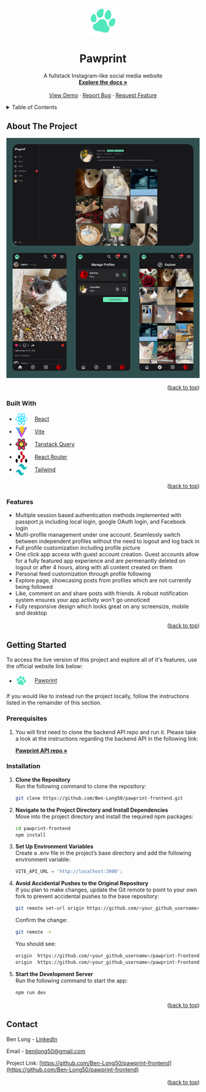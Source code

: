 <!-- Improved compatibility of back to top link: See: https://github.com/othneildrew/Best-README-Template/pull/73 -->

<a id="readme-top"></a>

<!--
*** Thanks for checking out the Best-README-Template. If you have a suggestion
*** that would make this better, please fork the repo and create a pull request
*** or simply open an issue with the tag "enhancement".
*** Don't forget to give the project a star!
*** Thanks again! Now go create something AMAZING! :D
-->

<!-- PROJECT SHIELDS -->
<!--
*** I'm using markdown "reference style" links for readability.
*** Reference links are enclosed in brackets [ ] instead of parentheses ( ).
*** See the bottom of this document for the declaration of the reference variables
*** for contributors-url, forks-url, etc. This is an optional, concise syntax you may use.
*** https://www.markdownguide.org/basic-syntax/#reference-style-links
-->

<!-- PROJECT LOGO -->
<br />
<div align="center">
  <a href="https://github.com/Ben-Long50/pawprint-frontend.git">
    <img src="public/paw.svg" alt="Logo" width="80" height="80">
  </a>

<h1 align="center">Pawprint</h1>

  <p align="center">
    A fullstack Instagram-like social media website
    <br />
    <a href="https://github.com/Ben-Long50/pawprint-frontend.git"><strong>Explore the docs »</strong></a>
    <br />
    <br />
    <a href="https://pawprint-social.com/">View Demo</a>
    ·
    <a href="https://github.com/Ben-Long50/pawprint-frontend/issues/new?labels=bug&template=bug-report---.md">Report Bug</a>
    ·
    <a href="https://github.com/Ben-Long50/pawprint-frontend/issues/new?labels=enhancement&template=feature-request---.md">Request Feature</a>
  </p>
</div>

<!-- TABLE OF CONTENTS -->
<details>
  <summary>Table of Contents</summary>
  <ol>
    <li>
      <a href="#about-the-project">About The Project</a>
      <ul>
        <li><a href="#built-with">Built With</a></li>
        <li><a href="#features">Features</a></li>
      </ul>
    </li>
    <li>
      <a href="#getting-started">Getting Started</a>
      <ul>
        <li><a href="#prerequisites">Prerequisites</a></li>
        <li><a href="#installation">Installation</a></li>
      </ul>
    </li>
    <li><a href="#contact">Contact</a></li>
  </ol>
</details>

<!-- ABOUT THE PROJECT -->

## About The Project

<div style="background-color: darkslategray; padding: 1rem; display: flex; flex-direction: column; gap: 1rem">
  <a href="https://pawprint-social.com">
    <img style="border-radius: 1rem" src="public/profile-screenshot.png" alt="Profile Screen Shot" >
  </a>
<div style="display: flex; justify-content: space-between; align-items: center; gap:1.5rem;">
  <a href="https://pawprint-social.com">
    <img style="border-radius: .5rem" src="public/home-screenshot.png" alt="Home Screen Shot" >
  </a>
  <a href="https://pawprint-social.com">
    <img style="border-radius: .5rem" src="public/manage-screenshot.png" alt="Manage Screen Shot" >
  </a>
  <a href="https://pawprint-social.com">
    <img style="border-radius: .5rem" src="public/explore-screenshot.png" alt="Explore Screen Shot" >
  </a>
</div>
</div>
<p style="margin-top: 1rem" align="right">(<a href="#readme-top">back to top</a>)</p>

### Built With

- <a style="vertical-align: middle; margin:0 1rem 1rem 0;"  href="https://reactjs.org/"><img src="public/react-icon.svg" alt="React" width="30" height="30"></a> <a style="color: inherit; " href="https://reactjs.org/">React</a>
- <a style="vertical-align: middle; margin-right:1rem" href="https://vite.dev/"><img src="public/vite-icon.svg" alt="Vite" width="30" height="30"></a> <a style="color: inherit; " href="https://vite.dev/">Vite</a>
- <a style="vertical-align: middle; margin-right:1rem"  href="https://tanstack.com/query/latest"><img src="public/react-query-icon.svg" alt="Tanstack Query" width="30" height="30"></a> <a style="color: inherit; " href="https://tanstack.com/query/latest">Tanstack Query</a>
- <a style="vertical-align: middle; margin-right:1rem" href="https://reactrouter.com/"><img src="public/react-router-icon.svg" alt="React Router" width="30" height="30"></a> <a style="color: inherit; " href="https://reactrouter.com/">React Router</a>
- <a style="vertical-align: middle; margin-right:1rem" href="https://tailwindcss.com/"><img src="public/tailwindcss-icon.svg" alt="Tailwind" width="30" height="30"></a> <a style="color: inherit; " href="https://tailwindcss.com/">Tailwind</a>

<p style="margin-top: 1rem" align="right">(<a href="#readme-top">back to top</a>)</p>

<!-- FEATURES -->

### Features

- Multiple session based authentication methods implemented with passport.js including local login, google OAuth login, and Facebook login
- Multi-profile management under one account. Seamlessly switch between independent profiles without the need to logout and log back in
- Full profile customization including profile picture
- One click app access with guest account creation. Guest accounts allow for a fully featured app experience and are permenantly deleted on logout or after 4 hours, along with all content created on them
- Personal feed customization through profile following
- Explore page, showcasing posts from profiles which are not currently being followed
- Like, comment on and share posts with friends. A robust notification system ensures your app activity won't go unnoticed
- Fully responsive design which looks great on any screensize, mobile and desktop
<p style="margin-top: 1rem" align="right">(<a href="#readme-top">back to top</a>)</p>

<!-- GETTING STARTED -->

## Getting Started

To access the live version of this project and explore all of it's features, use the official website link below:

- <a style="vertical-align: middle; margin:0 1rem 1rem 0;"  href="https://pawprint-social.com/"><img src="public/paw.svg" alt="React" width="30" height="30"></a> <a style="color: inherit; " href="https://pawprint-social.com/">Pawprint</a>

If you would like to instead run the project locally, follow the instructions listed in the remainder of this section.

### Prerequisites

1. You will first need to clone the backend API repo and run it. Please take a look at the instructions regarding the backend API in the following link:

   <a href="https://github.com/Ben-Long50/pawprint-backend.git"><strong>Pawprint API repo »</strong></a>

### Installation

1. **Clone the Repository**  
   Run the following command to clone the repository:
   ```sh
   git clone https://github.com/Ben-Long50/pawprint-frontend.git
   ```
2. **Navigate to the Project Directory and Install Dependencies**  
   Move into the project directory and install the required npm packages:
   ```sh
   cd pawprint-frontend
   npm install
   ```
3. **Set Up Environment Variables**  
   Create a .env file in the project’s base directory and add the following environment variable:
   ```js
   VITE_API_URL = 'http://localhost:3000';
   ```
4. **Avoid Accidental Pushes to the Original Repository**  
   If you plan to make changes, update the Git remote to point to your own fork to prevent accidental pushes to the base repository:

   ```sh
   git remote set-url origin https://github.com/<your_github_username>/pawprint-frontend.git
   ```

   Confirm the change:

   ```sh
   git remote -v
   ```

   You should see:

   ```sh
   origin  https://github.com/<your_github_username>/pawprint-frontend.git (fetch)
   origin  https://github.com/<your_github_username>/pawprint-frontend.git (push)
   ```

5. **Start the Development Server**  
   Run the following command to start the app:
   ```sh
   npm run dev
   ```

<p style="margin-top: 1rem" align="right">(<a href="#readme-top">back to top</a>)</p>

<!-- CONTACT -->

## Contact

Ben Long - [LinkedIn](https://www.linkedin.com/in/ben-long-4ba566129/)

Email - benjlong50@gmail.com

Project Link: [https://github.com/Ben-Long50/pawprint-frontend](https://github.com/Ben-Long50/pawprint-frontend)

<p style="margin-top: 1rem" align="right">(<a href="#readme-top">back to top</a>)</p>

<!-- MARKDOWN LINKS & IMAGES -->
<!-- https://www.markdownguide.org/basic-syntax/#reference-style-links -->

[contributors-shield]: https://img.shields.io/github/contributors/github_username/repo_name.svg?style=for-the-badge
[contributors-url]: https://github.com/github_username/repo_name/graphs/contributors
[forks-shield]: https://img.shields.io/github/forks/github_username/repo_name.svg?style=for-the-badge
[forks-url]: https://github.com/github_username/repo_name/network/members
[stars-shield]: https://img.shields.io/github/stars/github_username/repo_name.svg?style=for-the-badge
[stars-url]: https://github.com/github_username/repo_name/stargazers
[issues-shield]: https://img.shields.io/github/issues/github_username/repo_name.svg?style=for-the-badge
[issues-url]: https://github.com/github_username/repo_name/issues
[license-shield]: https://img.shields.io/github/license/github_username/repo_name.svg?style=for-the-badge
[license-url]: https://github.com/github_username/repo_name/blob/master/LICENSE.txt
[linkedin-shield]: https://img.shields.io/badge/-LinkedIn-black.svg?style=for-the-badge&logo=linkedin&colorB=555
[linkedin-url]: https://www.linkedin.com/in/ben-long-4ba566129/
